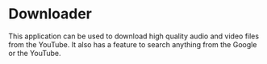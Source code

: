 # Downloader
This application can be used to download high quality audio and video files from the YouTube.
It also has a feature to search anything from the Google or the YouTube.
